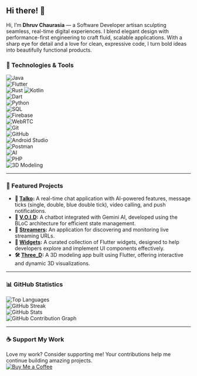 ## Hi there! 👋  

Hi, I’m **Dhruv Chaurasia** — a Software Developer artisan sculpting seamless, real-time digital experiences.
I blend elegant design with performance-first engineering to craft fluid, scalable applications. With a sharp eye for detail and a love for clean, expressive code, I turn bold ideas into beautifully functional products.

 

### 🔹 Technologies & Tools
![Java](https://img.shields.io/badge/-Java-007396?logo=java&logoColor=white&style=for-the-badge)  
![Flutter](https://img.shields.io/badge/-Flutter-02569B?logo=flutter&logoColor=white&style=for-the-badge)  
![Rust](https://img.shields.io/badge/Rust-000000?logo=rust&logoColor=white&style=for-the-badge)
![Kotlin](https://img.shields.io/badge/-Kotlin-7F52FF?logo=kotlin&logoColor=white&style=for-the-badge)  
![Dart](https://img.shields.io/badge/-Dart-0175C2?logo=dart&logoColor=white&style=for-the-badge)  
![Python](https://img.shields.io/badge/-Python-3776AB?logo=python&logoColor=white&style=for-the-badge)  
![SQL](https://img.shields.io/badge/-SQL-003B57?logo=sqlite&logoColor=white&style=for-the-badge)  
![Firebase](https://img.shields.io/badge/-Firebase-FFCA28?logo=firebase&logoColor=black&style=for-the-badge)  
![WebRTC](https://img.shields.io/badge/-WebRTC-333333?logo=webrtc&logoColor=white&style=for-the-badge)  
![Git](https://img.shields.io/badge/-Git-F05032?logo=git&logoColor=white&style=for-the-badge)  
![GitHub](https://img.shields.io/badge/-GitHub-181717?logo=github&logoColor=white&style=for-the-badge)  
![Android Studio](https://img.shields.io/badge/-Android%20Studio-3DDC84?logo=android-studio&logoColor=white&style=for-the-badge)  
![Postman](https://img.shields.io/badge/-Postman-FF6C37?logo=postman&logoColor=white&style=for-the-badge)  
![AI](https://img.shields.io/badge/-AI-007ACC?logo=openai&logoColor=white&style=for-the-badge)  
![PHP](https://img.shields.io/badge/-PHP-777BB4?logo=php&logoColor=white&style=for-the-badge)  
![3D Modeling](https://img.shields.io/badge/-3D%20Modeling-FF5733?logo=three.js&logoColor=white&style=for-the-badge) 

---

### 🚀 Featured Projects

- **💬 [Talko](https://github.com/DhruvChaurasia9403/Talko):** A real-time chat application with AI-powered features, message ticks (single, double, blue double tick), video calling, and push notifications.
- **🤖 [V.O.I.D](https://github.com/DhruvChaurasia9403/V.O.I.D.):** A chatbot integrated with Gemini AI, developed using the BLoC architecture for efficient state management.
- **🎥 [Streamers](https://github.com/DhruvChaurasia9403/Live-Streams):** An application for discovering and monitoring live streaming URLs.
- **🎨 [Widgets](https://github.com/DhruvChaurasia9403/widgets):** A curated collection of Flutter widgets, designed to help developers explore and implement UI components effectively.
- **🛠️ [Three_D](https://github.com/DhruvChaurasia9403/three_D):** A 3D modeling app built using Flutter, offering interactive and dynamic 3D visualizations.

---

### 📊 GitHub Statistics
![Top Languages](https://github-readme-stats.vercel.app/api/top-langs/?username=DhruvChaurasia9403&layout=compact&theme=radical)  
![GitHub Streak](https://github-readme-streak-stats.herokuapp.com/?user=DhruvChaurasia9403&theme=radical)  
![GitHub Stats](https://github-readme-stats.vercel.app/api?username=DhruvChaurasia9403&show_icons=true&theme=radical)  
![GitHub Contribution Graph](https://github-profile-summary-cards.vercel.app/api/cards/profile-details?username=DhruvChaurasia9403&theme=radical)  

---

### ☕ Support My Work
Love my work? Consider supporting me! Your contributions help me continue building amazing projects.  
[![Buy Me a Coffee](https://img.shields.io/badge/-Buy%20me%20a%20coffee-FFDD00?logo=buy-me-a-coffee&logoColor=black&style=for-the-badge)](https://www.buymeacoffee.com/DhruvChaurasia9403)

